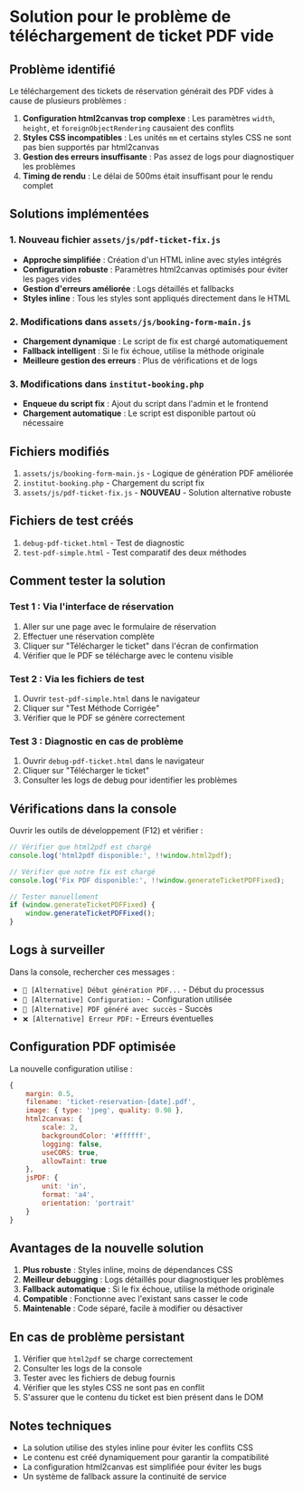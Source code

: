 # Solution pour le problème de téléchargement de ticket PDF vide

## Problème identifié

Le téléchargement des tickets de réservation générait des PDF vides à cause de plusieurs problèmes :

1. **Configuration html2canvas trop complexe** : Les paramètres `width`, `height`, et `foreignObjectRendering` causaient des conflits
2. **Styles CSS incompatibles** : Les unités `mm` et certains styles CSS ne sont pas bien supportés par html2canvas
3. **Gestion des erreurs insuffisante** : Pas assez de logs pour diagnostiquer les problèmes
4. **Timing de rendu** : Le délai de 500ms était insuffisant pour le rendu complet

## Solutions implémentées

### 1. Nouveau fichier `assets/js/pdf-ticket-fix.js`

- **Approche simplifiée** : Création d'un HTML inline avec styles intégrés
- **Configuration robuste** : Paramètres html2canvas optimisés pour éviter les pages vides
- **Gestion d'erreurs améliorée** : Logs détaillés et fallbacks
- **Styles inline** : Tous les styles sont appliqués directement dans le HTML

### 2. Modifications dans `assets/js/booking-form-main.js`

- **Chargement dynamique** : Le script de fix est chargé automatiquement
- **Fallback intelligent** : Si le fix échoue, utilise la méthode originale
- **Meilleure gestion des erreurs** : Plus de vérifications et de logs

### 3. Modifications dans `institut-booking.php`

- **Enqueue du script fix** : Ajout du script dans l'admin et le frontend
- **Chargement automatique** : Le script est disponible partout où nécessaire

## Fichiers modifiés

1. `assets/js/booking-form-main.js` - Logique de génération PDF améliorée
2. `institut-booking.php` - Chargement du script fix
3. `assets/js/pdf-ticket-fix.js` - **NOUVEAU** - Solution alternative robuste

## Fichiers de test créés

1. `debug-pdf-ticket.html` - Test de diagnostic
2. `test-pdf-simple.html` - Test comparatif des deux méthodes

## Comment tester la solution

### Test 1 : Via l'interface de réservation

1. Aller sur une page avec le formulaire de réservation
2. Effectuer une réservation complète
3. Cliquer sur "Télécharger le ticket" dans l'écran de confirmation
4. Vérifier que le PDF se télécharge avec le contenu visible

### Test 2 : Via les fichiers de test

1. Ouvrir `test-pdf-simple.html` dans le navigateur
2. Cliquer sur "Test Méthode Corrigée"
3. Vérifier que le PDF se génère correctement

### Test 3 : Diagnostic en cas de problème

1. Ouvrir `debug-pdf-ticket.html` dans le navigateur
2. Cliquer sur "Télécharger le ticket"
3. Consulter les logs de debug pour identifier les problèmes

## Vérifications dans la console

Ouvrir les outils de développement (F12) et vérifier :

```javascript
// Vérifier que html2pdf est chargé
console.log('html2pdf disponible:', !!window.html2pdf);

// Vérifier que notre fix est chargé
console.log('Fix PDF disponible:', !!window.generateTicketPDFFixed);

// Tester manuellement
if (window.generateTicketPDFFixed) {
    window.generateTicketPDFFixed();
}
```

## Logs à surveiller

Dans la console, rechercher ces messages :

- `🎫 [Alternative] Début génération PDF...` - Début du processus
- `🎫 [Alternative] Configuration:` - Configuration utilisée
- `🎫 [Alternative] PDF généré avec succès` - Succès
- `❌ [Alternative] Erreur PDF:` - Erreurs éventuelles

## Configuration PDF optimisée

La nouvelle configuration utilise :

```javascript
{
    margin: 0.5,
    filename: 'ticket-reservation-[date].pdf',
    image: { type: 'jpeg', quality: 0.98 },
    html2canvas: { 
        scale: 2,
        backgroundColor: '#ffffff',
        logging: false,
        useCORS: true,
        allowTaint: true
    },
    jsPDF: { 
        unit: 'in', 
        format: 'a4', 
        orientation: 'portrait' 
    }
}
```

## Avantages de la nouvelle solution

1. **Plus robuste** : Styles inline, moins de dépendances CSS
2. **Meilleur debugging** : Logs détaillés pour diagnostiquer les problèmes
3. **Fallback automatique** : Si le fix échoue, utilise la méthode originale
4. **Compatible** : Fonctionne avec l'existant sans casser le code
5. **Maintenable** : Code séparé, facile à modifier ou désactiver

## En cas de problème persistant

1. Vérifier que `html2pdf` se charge correctement
2. Consulter les logs de la console
3. Tester avec les fichiers de debug fournis
4. Vérifier que les styles CSS ne sont pas en conflit
5. S'assurer que le contenu du ticket est bien présent dans le DOM

## Notes techniques

- La solution utilise des styles inline pour éviter les conflits CSS
- Le contenu est créé dynamiquement pour garantir la compatibilité
- La configuration html2canvas est simplifiée pour éviter les bugs
- Un système de fallback assure la continuité de service
